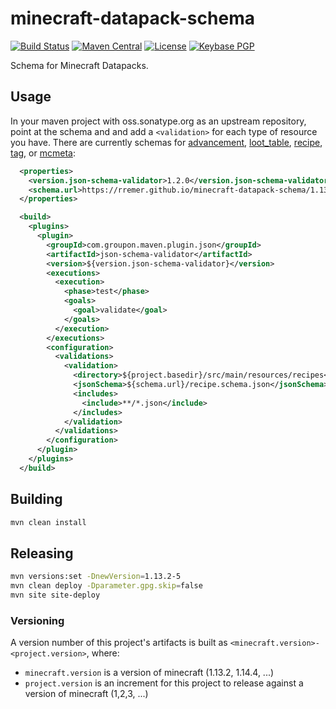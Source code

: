 # minecraft-datapack-schema

[![Build Status](https://img.shields.io/travis/rremer/minecraft-datapack-schema)](https://travis-ci.org/rremer/minecraft-datapack-schema)
[![Maven Central](https://img.shields.io/nexus/r/com.github.rremer/minecraft-datapack-schema?server=https%3A%2F%2Foss.sonatype.org)](https://search.maven.org/artifact/com.github.rremer/minecraft-datapack-schema/1.13.2-4/jar)
[![License](https://img.shields.io/github/license/rremer/minecraft-datapack-schema)](https://opensource.org/licenses/MIT)
[![Keybase PGP](https://img.shields.io/keybase/pgp/rremer)](https://keybase.io/rremer/pgp_keys.asc)

Schema for Minecraft Datapacks.

## Usage

In your maven project with oss.sonatype.org as an upstream repository, point at the schema and and add a ```<validation>``` for each type of resource you have. There are currently schemas for [advancement], [loot_table], [recipe], [tag], or [mcmeta]:

```xml
  <properties>
    <version.json-schema-validator>1.2.0</version.json-schema-validator>
    <schema.url>https://rremer.github.io/minecraft-datapack-schema/1.13.2-4</schema.url>
  </properties>

  <build>
    <plugins>
      <plugin>
        <groupId>com.groupon.maven.plugin.json</groupId>
        <artifactId>json-schema-validator</artifactId>
        <version>${version.json-schema-validator}</version>
        <executions>
          <execution>
            <phase>test</phase>
            <goals>
              <goal>validate</goal>
            </goals>
          </execution>
        </executions>
        <configuration>
          <validations>
            <validation>
              <directory>${project.basedir}/src/main/resources/recipes</directory>
              <jsonSchema>${schema.url}/recipe.schema.json</jsonSchema>
              <includes>
                <include>**/*.json</include>
              </includes>
            </validation>
          </validations>
        </configuration>
      </plugin>
    </plugins>
  </build>
```

## Building

```sh
mvn clean install
```

## Releasing

```sh
mvn versions:set -DnewVersion=1.13.2-5
mvn clean deploy -Dparameter.gpg.skip=false
mvn site site-deploy
```

### Versioning

A version number of this project's artifacts is built as ```<minecraft.version>-<project.version>```, where:
* ```minecraft.version``` is a version of minecraft (1.13.2, 1.14.4, ...)
* ```project.version``` is an increment for this project to release against a version of minecraft (1,2,3, ...)

[per their instructions]:https://central.sonatype.org/pages/apache-maven.html
[advancement]:https://rremer.github.io/minecraft-datapack-schema/1.13.2-4/advancement.schema.json
[loot_table]:https://rremer.github.io/minecraft-datapack-schema/1.13.2-4/loot_table.schema.json
[recipe]:https://rremer.github.io/minecraft-datapack-schema/1.13.2-4/recipe.schema.json
[tag]:https://rremer.github.io/minecraft-datapack-schema/1.13.2-4/tag.schema.json
[mcmeta]:https://rremer.github.io/minecraft-datapack-schema/1.13.2-4/mcmeta.schema.json
